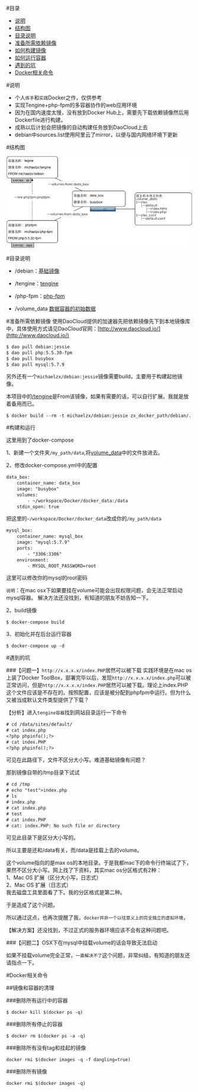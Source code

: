 #目录 
* [说明](#说明)
* [结构图](#结构图)
* [目录说明](#目录说明)
* [准备所需依赖镜像](#准备所需依赖镜像)
* [如何构建镜像](#如何构建镜像)
* [如何运行容器](#如何运行容器)
* [遇到的坑](#遇到的坑)
* [Docker相关命令](#docker相关命令)

#说明 
* 个人`练手`和`实践`Docker之作，仅供参考
* 实现Tengine+php-fpm的多容器协作的web应用环境
* 因为在国内速度太慢，没有放到Docker Hub上，需要先下载依赖镜像然后用Dockerfile进行构建。
* 成熟以后计划会把镜像的自动构建任务放到DaoCloud上去
* debian中sources.list使用阿里云了mirror，以便与国内网络环境下更新

#结构图

![architecture.jpg](architecture.jpg  "architecture.jpg")

#目录说明

* /debian：[基础镜像](/debian)

* /tengine：[tengine](/tengine)

* /php-fpm：[php-fpm](/php-fpm)

* /volume_data [数据容器的初始数据](/volume_data)

#准备所需依赖镜像
使用DaoCloud提供的加速器先把依赖镜像先下到本地镜像库中，具体使用方式请见DaoCloud官网：[http://www.daocloud.io/](http://www.daocloud.io/)

```
$ dao pull debian:jessie
$ dao pull php:5.5.30-fpm
$ dao pull busybox
$ dao pull mysql:5.7.9
```
另外还有一个`michaelzx/debian:jessie`镜像需要build，主要用于构建起他镜像。

本项目中的[/tengine](/tengine)是From该镜像，如果有需要的话，可以自行扩展。我就是放着备用而已。

```
$ docker build --rm -t michaelzx/debian:jessie zx_docker_path/debian/.
```                                                  

#构建和运行

这里用到了docker-compose

1、新建一个文件夹`/my_path/data`,将[volume_data](/volume_data)中的文件放进去。

2、修改docker-compose.yml中的配置

```
data_box:
    container_name: data_box
    image: "busybox"
    volumes:
        - ~/workspace/Docker/docker_data:/data
    stdin_open: true
```
把这里的`~/workspace/Docker/docker_data`改成你的`/my_path/data`

```
mysql_box:
    container_name: mysql_box
    image: "mysql:5.7.9"
    ports:
        - "3306:3306"
    environment:
        - MYSQL_ROOT_PASSWORD=root
```

这里可以修改你的mysql的root密码

`说明`：在mac osx下如果要挂在volume可能会出现权限问题，会无法正常启动mysql容器。
解决方法还没找到，有知道的朋友不妨告知一下。

2、build镜像

```
$ docker-compose build
```

3、初始化并在后台运行容器

```
$ docker-compose up -d
```

#遇到的坑

###【问题一】`http://x.x.x.x/index.PHP`居然可以被下载
实践环境是在mac os上装了Docker ToolBox，部署完毕以后，发现`http://x.x.x.x/index.php`可以被正常访问，但是`http://x.x.x.x/index.PHP`居然可以被下载。理论上index.PHP这个文件应该是不存在的。按照配置，应该是被分配到phpfpm中运行。但为什么又被当成默认文件类型提供了下载？

【分析】进入`tengine容器`找到网站目录运行一下命令

```
# cd /data/sites/default/
# cat index.php
<?php phpinfo();?>
# cat index.PHP
<?php phpinfo();?>
```
可见在此路径下，文件不区分大小写。难道基础镜像有问题？

那到镜像自带的/tmp目录下试试

```
# cd /tmp
# echo "test">index.php
# ls
# index.php
# cat index.php
# test
# cat index.PHP
# cat: index.PHP: No such file or directory
```
可见此目录下是区分大小写的。 

所以主要是还和/data有关，而/data是挂载上去的volume。

这个volume指向的是max os的本地目录。于是我都mac下的命令行终端试了下，果然不区分大小写。网上找了下资料，其实mac os分区格式有2种：  
1、Mac OS 扩展（区分大小写，日志式）  
2、Mac OS 扩展（日志式）  
我去磁盘工具里面看了下。我的分区格式是第二种。 

于是造成了这个问题。

所以通过这点，也再次提醒了我，`docker并非一个以往意义上的完全独立的虚拟环境`，


【解决方案】还没找到，不过正式的服务器环境应该不会有这种问题吧。

###【问题二】OSX下在mysql中挂载volume的话会导致无法启动

如果不挂载volume完全正常，`一直解决不了`这个问题，非常纠结，有知道的朋友还请指点一下。

#Docker相关命令

##镜像和容器的清理

###删除所有运行中的容器

```
$ docker kill $(docker ps -q)
```

###删除所有停止的容器

```
$ docker rm $(docker ps -a -q)
```

###删除所有没有tag和挂起的镜像

```
docker rmi $(docker images -q -f dangling=true)
```

###删除所有镜像

```
docker rmi $(docker images -q)
```
